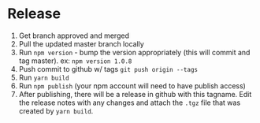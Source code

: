 # Release

1. Get branch approved and merged
1. Pull the updated master branch locally
1. Run `npm version` - bump the version appropriately (this will commit and tag master). ex: `npm version 1.0.8`
1. Push commit to github w/ tags `git push origin --tags`
1. Run `yarn build`
1. Run `npm publish` (your npm account will need to have publish access)
1. After publishing, there will be a release in github with this tagname. Edit the release notes with any changes and attach the `.tgz` file that was created by `yarn build`.

